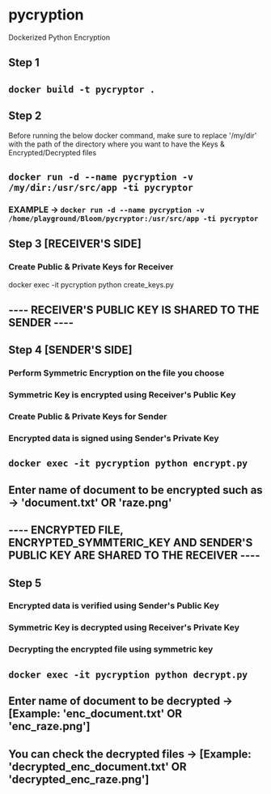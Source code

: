 # pycryption
Dockerized Python Encryption

## Step 1

## `docker build -t pycryptor .`

## Step 2

Before running the below docker command, make sure to replace '/my/dir' with the path of the directory where you want to have the Keys & Encrypted/Decrypted files

## `docker run -d --name pycryption -v /my/dir:/usr/src/app -ti pycryptor`

### EXAMPLE -> `docker run -d --name pycryption -v /home/playground/Bloom/pycryptor:/usr/src/app -ti pycryptor`


## Step 3 [RECEIVER'S SIDE]
### Create Public & Private Keys for Receiver
docker exec -it pycryption python create_keys.py

## ---- RECEIVER'S PUBLIC KEY IS SHARED TO THE SENDER ----

## Step 4 [SENDER'S SIDE]

### Perform Symmetric Encryption on the file you choose
### Symmetric Key is encrypted using Receiver's Public Key
### Create Public & Private Keys for Sender
### Encrypted data is signed using Sender's Private Key

## `docker exec -it pycryption python encrypt.py`
## Enter name of document to be encrypted such as -> 'document.txt' OR 'raze.png'


## ---- ENCRYPTED FILE, ENCRYPTED_SYMMTERIC_KEY AND SENDER'S PUBLIC KEY ARE SHARED TO THE RECEIVER ----

## Step 5
### Encrypted data is verified using Sender's Public Key
### Symmetric Key is decrypted using Receiver's Private Key
### Decrypting the encrypted file using symmetric key

## `docker exec -it pycryption python decrypt.py`
## Enter name of document to be decrypted -> [Example: 'enc_document.txt' OR 'enc_raze.png']

## You can check the decrypted files -> [Example: 'decrypted_enc_document.txt' OR 'decrypted_enc_raze.png']
